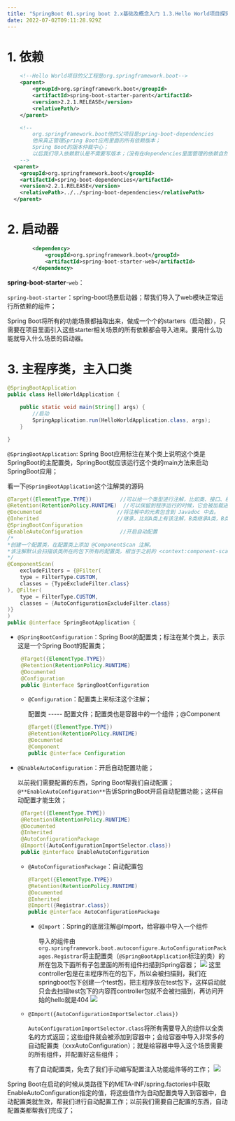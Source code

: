 ```yaml
---
title: "SpringBoot 01.spring boot 2.x基础及概念入门 1.3.Hello World项目探究 "
date: 2022-07-02T09:11:28.929Z
---
```

# 1. 依赖

```xml
    <!--Hello World项目的父工程是org.springframework.boot-->
    <parent>
        <groupId>org.springframework.boot</groupId>
        <artifactId>spring-boot-starter-parent</artifactId>
        <version>2.2.1.RELEASE</version>
        <relativePath/>
    </parent>

    <!--
        org.springframework.boot他的父项目是spring-boot-dependencies
        他来真正管理Spring Boot应用里面的所有依赖版本；
        Spring Boot的版本仲裁中心；
        以后我们导入依赖默认是不需要写版本；（没有在dependencies里面管理的依赖自然需要声明版本号）
    -->
  <parent>
    <groupId>org.springframework.boot</groupId>
    <artifactId>spring-boot-dependencies</artifactId>
    <version>2.2.1.RELEASE</version>
    <relativePath>../../spring-boot-dependencies</relativePath>
  </parent>
```

# 2. 启动器

```xml
        <dependency>
            <groupId>org.springframework.boot</groupId>
            <artifactId>spring-boot-starter-web</artifactId>
        </dependency>
```

**spring-boot-starter**-`web`：

 `spring-boot-starter`：spring-boot场景启动器；帮我们导入了web模块正常运行所依赖的组件；

Spring Boot将所有的功能场景都抽取出来，做成一个个的starters（启动器），只需要在项目里面引入这些starter相关场景的所有依赖都会导入进来。要用什么功能就导入什么场景的启动器。

# 3. 主程序类，主入口类

```java
@SpringBootApplication
public class HelloWorldApplication {

    public static void main(String[] args) {
        //启动
        SpringApplication.run(HelloWorldApplication.class, args);
    }

}
```

`@SpringBootApplication`: Spring Boot应用标注在某个类上说明这个类是SpringBoot的主配置类，SpringBoot就应该运行这个类的main方法来启动SpringBoot应用；

看一下`@SpringBootApplication`这个注解类的源码

```java
@Target({ElementType.TYPE})			//可以给一个类型进行注解，比如类、接口、枚举
@Retention(RetentionPolicy.RUNTIME)  //可以保留到程序运行的时候，它会被加载进入到 JVM 中
@Documented						   //将注解中的元素包含到 Javadoc 中去。
@Inherited						   //继承，比如A类上有该注解，B类继承A类，B类就也拥有该注解
@SpringBootConfiguration
@EnableAutoConfiguration			//开启自动配置
/*
*创建一个配置类，在配置类上添加 @ComponentScan 注解。
*该注解默认会扫描该类所在的包下所有的配置类，相当于之前的 <context:component-scan>。
*/
@ComponentScan(
    excludeFilters = {@Filter(
    type = FilterType.CUSTOM,
    classes = {TypeExcludeFilter.class}
), @Filter(
    type = FilterType.CUSTOM,
    classes = {AutoConfigurationExcludeFilter.class}
)}
)
public @interface SpringBootApplication {
```

* `@SpringBootConfiguration`：Spring Boot的配置类；标注在某个类上，表示这是一个Spring Boot的配置类；

  ```java
   @Target({ElementType.TYPE})
   @Retention(RetentionPolicy.RUNTIME)
   @Documented
   @Configuration
   public @interface SpringBootConfiguration
  ```

  * `@Configuration`：配置类上来标注这个注解；

    配置类 ----- 配置文件；配置类也是容器中的一个组件；@Component

    ```java
    @Target({ElementType.TYPE})
    @Retention(RetentionPolicy.RUNTIME)
    @Documented
    @Component
    public @interface Configuration 
    ```

* `@EnableAutoConfiguration`：开启自动配置功能；

  以前我们需要配置的东西，Spring Boot帮我们自动配置；`@**EnableAutoConfiguration**`告诉SpringBoot开启自动配置功能；这样自动配置才能生效；

  ```java
   @Target({ElementType.TYPE})
   @Retention(RetentionPolicy.RUNTIME)
   @Documented
   @Inherited
   @AutoConfigurationPackage
   @Import({AutoConfigurationImportSelector.class})
   public @interface EnableAutoConfiguration
  ```

  * `@AutoConfigurationPackage`：自动配置包

    ```java
    @Target({ElementType.TYPE})
    @Retention(RetentionPolicy.RUNTIME)
    @Documented
    @Inherited
    @Import({Registrar.class})
    public @interface AutoConfigurationPackage
    ```

    * `@Import`：Spring的底层注解@Import，给容器中导入一个组件

      导入的组件由`org.springframework.boot.autoconfigure.AutoConfigurationPackages.Registrar`将主配置类（`@SpringBootApplication`标注的类）的所在包及下面所有子包里面的所有组件扫描到Spring容器；
      ![](https://gitee.com/krislin_zhao/IMGcloud/raw/master/img/20200523111850.png)
      这里controller包是在主程序所在的包下，所以会被扫描到，我们在springboot包下创建一个test包，把主程序放在test包下，这样启动就只会去扫描test包下的内容而controller包就不会被扫描到，再访问开始的hello就是404
      ![](https://gitee.com/krislin_zhao/IMGcloud/raw/master/img/20200523112057.png)
  
  * `@Import({AutoConfigurationImportSelector.class})`
  
    `AutoConfigurationImportSelector.class`将所有需要导入的组件以全类名的方式返回；这些组件就会被添加到容器中；会给容器中导入非常多的自动配置类（xxxAutoConfiguration）；就是给容器中导入这个场景需要的所有组件，并配置好这些组件；
  
    有了自动配置类，免去了我们手动编写配置注入功能组件等的工作；
    ![](https://gitee.com/krislin_zhao/IMGcloud/raw/master/img/20200523112640.png)

Spring Boot在启动的时候从类路径下的META-INF/spring.factories中获取EnableAutoConfiguration指定的值，将这些值作为自动配置类导入到容器中，自动配置类就生效，帮我们进行自动配置工作；以前我们需要自己配置的东西，自动配置类都帮我们完成了；
